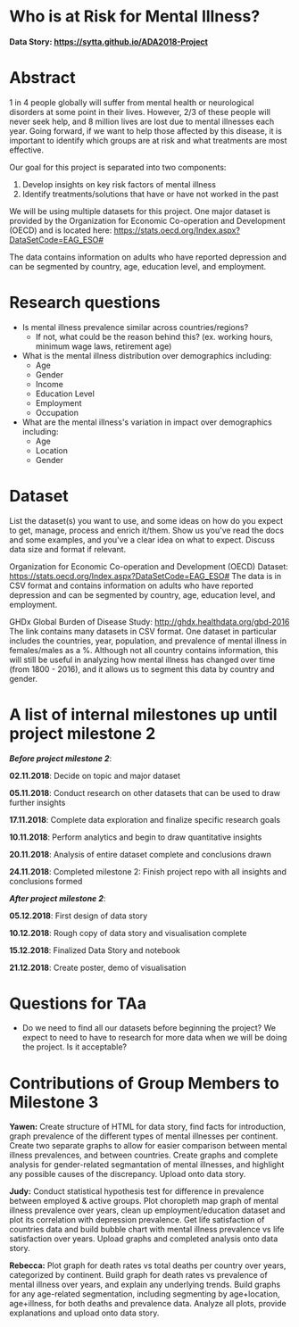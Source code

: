 # Who is at Risk for Mental Illness?

#### Data Story: https://sytta.github.io/ADA2018-Project

# Abstract

1 in 4 people globally will suffer from mental health or neurological disorders at some point in their lives. However, 2/3 of these people will never seek help, and 8 million lives are lost due to mental illnesses each year. Going forward, if we want to help those affected by this disease, it is important to identify which groups are at risk and what treatments are most effective.

Our goal for this project is separated into two components:
1. Develop insights on key risk factors of mental illness
2. Identify treatments/solutions that have or have not worked in the past

We will be using multiple datasets for this project. One major dataset is provided by the Organization for Economic Co-operation and Development (OECD) and is located here: https://stats.oecd.org/Index.aspx?DataSetCode=EAG_ESO#

The data contains information on adults who have reported depression and can be segmented by country, age, education level, and employment.

# Research questions
- Is mental illness prevalence similar across countries/regions?
    - If not, what could be the reason behind this? (ex. working hours, minimum wage laws, retirement age)
- What is the mental illness distribution over demographics including:
    - Age
    - Gender
    - Income
    - Education Level
    - Employment
    - Occupation
- What are the mental illness's variation in impact over demographics including:
    - Age
    - Location
    - Gender

# Dataset

List the dataset(s) you want to use, and some ideas on how do you expect to get, manage, process and enrich it/them. Show us you've read the docs and some examples, and you've a clear idea on what to expect. Discuss data size and format if relevant.

Organization for Economic Co-operation and Development (OECD) Dataset: https://stats.oecd.org/Index.aspx?DataSetCode=EAG_ESO#
The data is in CSV format and contains information on adults who have reported depression and can be segmented by country, age, education level, and employment.

GHDx Global Burden of Disease Study: http://ghdx.healthdata.org/gbd-2016 
The link contains many datasets in CSV format. One dataset in particular includes the countries, year, population, and prevalence of mental illness in females/males as a %. Although not all country contains information, this will still be useful in analyzing how mental illness has changed over time (from 1800 - 2016), and it allows us to segment this data by country and gender. 

# A list of internal milestones up until project milestone 2

***Before project milestone 2***:

**02.11.2018**: Decide on topic and major dataset

**05.11.2018**: Conduct research on other datasets that can be used to draw further insights

**17.11.2018**: Complete data exploration and finalize specific research goals

**10.11.2018**: Perform analytics and begin to draw quantitative insights

**20.11.2018**: Analysis of entire dataset complete and conclusions drawn

**24.11.2018**: Completed milestone 2: Finish project repo with all insights and conclusions formed

***After project milestone 2***:

**05.12.2018**: First design of data story

**10.12.2018**: Rough copy of data story and visualisation complete

**15.12.2018**: Finalized Data Story and notebook

**21.12.2018**: Create poster, demo of visualisation


# Questions for TAa
- Do we need to find all our datasets before beginning the project? We expect to need to have to research for more data when we will be doing the project. Is it acceptable?

# Contributions of Group Members to Milestone 3

**Yawen:** Create structure of HTML for data story, find facts for introduction, graph prevalence of the different types of mental illnesses per continent. Create two separate graphs to allow for easier comparison between mental illness prevalences, and between countries. Create graphs and complete analysis for gender-related segmantation of mental illnesses, and highlight any possible causes of the discrepancy. Upload onto data story.

**Judy:** Conduct statistical hypothesis test for difference in prevalence between employed & active groups. Plot choropleth map graph of mental illness prevalence over years, clean up employment/education dataset and plot its correlation with depression prevalence. Get life satisfaction of countries data and build bubble chart with mental illness prevalence vs life satisfaction over years. Upload graphs and completed analysis onto data story. 

**Rebecca:** Plot graph for death rates vs total deaths per country over years, categorized by continent. Build graph for death rates vs prevalence of mental illness over years, and explain any underlying trends. Build graphs for any age-related segmentation, including segmenting by age+location, age+illness, for both deaths and prevalence data. Analyze all plots, provide explanations and upload onto data story. 
